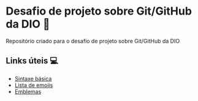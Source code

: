 # Desafio de projeto sobre Git/GitHub da DIO 💪
Repositório criado para o desafio de projeto sobre Git/GitHub da DIO

## Links úteis 💻
 - [Sintaxe básica](https://www.markdownguide.org/basic-syntax/)
 - [Lista de emojis](https://gist.github.com/rxaviers/7360908)
 - [Emblemas](https://ileriayo.github.io/markdown-badges/)
